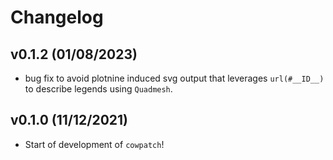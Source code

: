 # Changelog

<!--next-version-placeholder-->

## v0.1.2 (01/08/2023)

- bug fix to avoid plotnine induced svg output that leverages `url(#__ID__)` to describe legends using `Quadmesh`.

## v0.1.0 (11/12/2021)

- Start of development of `cowpatch`!
